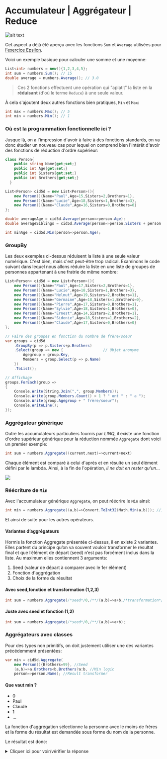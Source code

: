 # Accumulateur | Aggrégateur | Reduce

![alt text](pile.jpg)

Cet aspect a déjà été aperçu avec les fonctions `Sum` et `Average` utilisées pour [l'exercice Epsilon](../../exos/words/README.md#partie-2--epsilon).

Voici un exemple basique pour calculer une somme et une moyenne:

```csharp
List<int> numbers = new(){1,2,3,4,5};
int sum = numbers.Sum(); // 15
double average = numbers.Average(); // 3.0
```

> Ces 2 fonctions effectuent une opération qui "aplatit" la liste en la **réduisant** (d'où le terme `Reduce`) à une seule valeur.

À cela s'ajoutent deux autres fonctions bien pratiques, `Min` et `Max`:

```csharp
int max = numbers.Max(); // 5
int min = numbers.Min(); // 1
```

### Où est la programmation fonctionnelle ici ?

Jusque là, on a l'impression d'avoir à faire à des fonctions standards, on va donc étudier un nouveau cas pour lequel on comprend bien l'intérêt d'avoir des fonctions de réduction d'ordre supérieur:

```csharp
class Person{
    public string Name{get;set;}
    public int Age{get;set;}
    public int Sisters{get;set;}
    public int Brothers{get;set;}
  }

List<Person> cid5d = new List<Person>(){
    new Person(){Name="Paul",Age=15,Sisters=2,Brothers=1},
    new Person(){Name="Lucie",Age=18,Sisters=1,Brothers=3},
    new Person(){Name="Claude",Age=16,Sisters=0,Brothers=0}
};

double averageAge = cid5d.Average(person=>person.Age);
double averageSiblings = cid5d.Average(person=>person.Sisters + person.Brothers);

int minAge = cid5d.Min(person=>person.Age);
```

### GroupBy

Les deux exemples ci-dessus réduisent la liste à une seule valeur numérique. C'est bien, mais c'est peut-être trop radical. Examinons le code suivant dans lequel nous allons réduire la liste en une liste de groupes de personnes appartenant à une fratrie de même nombre:

```csharp
List<Person> cid5d = new List<Person>(){
    new Person(){Name="Paul",Age=17,Sisters=2,Brothers=1},
    new Person(){Name="Lucie",Age=18,Sisters=1,Brothers=3},
    new Person(){Name="Helmut",Age=19,Sisters=2,Brothers=1},
    new Person(){Name="Germaine",Age=18,Sisters=1,Brothers=0},
    new Person(){Name="Pierre",Age=17,Sisters=0,Brothers=1},
    new Person(){Name="Sylvie",Age=18,Sisters=1,Brothers=0},
    new Person(){Name="Ernest",Age=14,Sisters=2,Brothers=1},
    new Person(){Name="Sidonie",Age=18,Sisters=1,Brothers=2},
    new Person(){Name="Claude",Age=17,Sisters=0,Brothers=0}
};

// Faire des groupes en fonction du nombre de frère/soeur
var groups = cid5d
    .GroupBy(p => p.Sisters+p.Brothers)
    .Select(group => new {                  // Objet anonyme
        Agegroup = group.Key,
        Members = group.Select(p => p.Name)
    })
    .ToList();

// Affichage
groups.ForEach(group =>
{
    Console.Write(String.Join(",", group.Members));
    Console.Write(group.Members.Count() > 1 ? " ont " : " a ");
    Console.Write(group.Agegroup + " frère/soeur");
    Console.WriteLine();
});
```

### Aggrégateur générique

Outre les accumulateurs particuliers fournis par _LINQ_, il existe une fonction d'ordre supérieur générique pour la réduction nommée `Aggregate` dont voici un premier exemple:

```csharp
int sum = numbers.Aggregate((current,next)=>current+next)
```

Chaque élément est comparé à celui d'après et en résulte un seul élément défini par le lambda.
Ainsi, à la fin de l'opération, _il ne doit en rester qu'un_...

![](victory.webp)

### Réécriture de `Min`

Avec l'accumulateur générique `Aggregate`, on peut réécrire le `Min` ainsi:

```csharp
int min = numbers.Aggregate((a,b)=>Convert.ToInt32(Math.Min(a,b))); //1
```

Et ainsi de suite pour les autres opérateurs.

#### Variantes d’aggrégateurs
Hormis la fonction Aggregate présentée ci-dessus, il en existe 2 variantes.
Elles partent du principe qu’on va souvent vouloir transformer le résultat final et que l’élément de départ (seed)
n’est pas forcément inclus dans la liste. Au maximum elles contiennent 3 arguments:

1. Seed (valeur de départ à comparer avec le 1er élément)
2. Fonction d'aggrégation
3. Choix de la forme du résultat

#### Avec seed,fonction et transformation (1,2,3)
``` csharp
int sum = numbers.Aggregate(/*seed*/0,/**/(a,b)=>a+b,/*transformation*/number=>$"Somme:{number}");
```

#### Juste avec seed et fonction (1,2)
``` csharp
int sum = numbers.Aggregate(/*seed*/0,/**/(a,b)=>a+b);
```

### Aggrégateurs avec classes

Pour des types non primitifs, on doit justement utiliser une des variantes précédemment présentées:

```csharp
var min = cid5d.Aggregate(
    new Person(){Brothers=99}, //Seed
    (a,b)=>a.Brothers<b.Brothers?a:b, //Min logic
    person=>person.Name); //Result transformer
```

#### Que vaut min ?

- 0
- Paul
- Claude
- 1
- ...

La fonction d'aggrégation sélectionne la personne avec le moins de frères et la forme du résultat est demandée sous forme du nom de la personne.

Le résultat est donc:

<details>
<summary>Cliquer ici pour voir/vérifier la réponse</summary>
Claude
</details>
